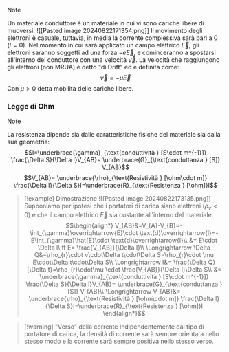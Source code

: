 >[!note]
>Un materiale conduttore è un materiale in cui vi sono cariche libere di muoversi.
>![[Pasted image 20240822171354.png]]
>Il movimento degli elettroni è casuale, tuttavia, in media la corrente complessiva sarà pari a $0$ ($I=0$). Nel momento in cui sarà applicato un campo elettrico $\overrightarrow{E}$, gli elettroni saranno soggetti ad una forza $-e\overrightarrow{E}$, e cominceranno a spostarsi all'interno del conduttore con una velocità $\overrightarrow{v}$. La velocità che raggiungono gli elettroni (non MRUA) è detto "di Drift" ed è definita come: $$\overrightarrow{v}=-\mu\overrightarrow{E}$$
>Con $\mu>0$ detta mobilità delle cariche libere.

### Legge di Ohm
>[!note]
>La resistenza dipende sia dalle caratteristiche fisiche del materiale sia dalla sua geometria:
>$$I=\underbrace{\gamma}_{\text{conduttività } [S\cdot m^{-1}]} \frac{\Delta S}{\Delta l}V_{AB}= \underbrace{G}_{\text{conduttanza } [S]} V_{AB}$$
>$$V_{AB}= \underbrace{\rho}_{\text{Resistività } [\ohm\cdot m]} \frac{\Delta l}{\Delta S}I=\underbrace{R}_{\text{Resistenza } [\ohm]}I$$

>[!example] Dimostrazione
>![[Pasted image 20240822173135.png]]
>Supponiamo per ipotesi che i portatori di carica siano elettroni ($\rho_{v}<0$) e che il campo elettrico $\overrightarrow{E}$ sia costante all'interno del materiale.
>$$\begin{align*}
V_{AB}&=V_{A}-V_{B}=-\int_{\gamma}\overrightarrow{E}\cdot \text{d}\overrightarrow{l}=-E\int_{\gamma}\hat{E}\cdot \text{d}\overrightarrow{l}\\
&= E\cdot \Delta l\iff E= \frac{V_{AB}}{\Delta l}\\
\Longrightarrow \Delta Q&=\rho_{r}\cdot v\cdot\Delta t\cdot\Delta S=\rho_{r}\cdot \mu E\cdot\Delta t\cdot\Delta S\\
\Longrightarrow I&= \frac{\Delta Q}{\Delta t}=\rho_{r}\cdot\mu \cdot \frac{V_{AB}}{\Delta l}\Delta S\\
&= \underbrace{\gamma}_{\text{conduttività } [S\cdot m^{-1}]} \frac{\Delta S}{\Delta l}V_{AB}= \underbrace{G}_{\text{conduttanza } [S]} V_{AB}\\
\Longrightarrow V_{AB}&= \underbrace{\rho}_{\text{Resistività } [\ohm\cdot m]} \frac{\Delta l}{\Delta S}I=\underbrace{R}_{\text{Resistenza } [\ohm]}I
\end{align*}$$

>[!warning] "Verso" della corrente
>Indipendentemente dal tipo di portatore di carica, la densità di corrente sarà sempre orientata nello stesso modo e la corrente sarà sempre positiva nello stesso verso.
